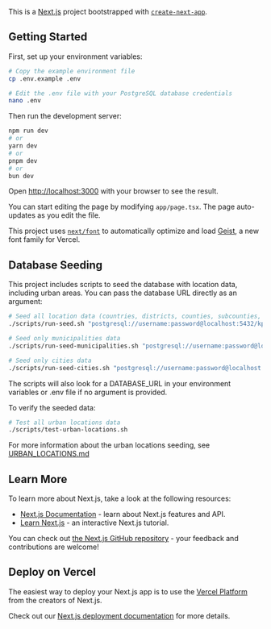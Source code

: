 This is a [Next.js](https://nextjs.org) project bootstrapped with [`create-next-app`](https://nextjs.org/docs/app/api-reference/cli/create-next-app).

## Getting Started

First, set up your environment variables:

```bash
# Copy the example environment file
cp .env.example .env

# Edit the .env file with your PostgreSQL database credentials
nano .env
```

Then run the development server:

```bash
npm run dev
# or
yarn dev
# or
pnpm dev
# or
bun dev
```

Open [http://localhost:3000](http://localhost:3000) with your browser to see the result.

You can start editing the page by modifying `app/page.tsx`. The page auto-updates as you edit the file.

This project uses [`next/font`](https://nextjs.org/docs/app/building-your-application/optimizing/fonts) to automatically optimize and load [Geist](https://vercel.com/font), a new font family for Vercel.

## Database Seeding

This project includes scripts to seed the database with location data, including urban areas. You can pass the database URL directly as an argument:

```bash
# Seed all location data (countries, districts, counties, subcounties, municipalities, cities, etc.)
./scripts/run-seed.sh "postgresql://username:password@localhost:5432/kpi_edge_db"

# Seed only municipalities data
./scripts/run-seed-municipalities.sh "postgresql://username:password@localhost:5432/kpi_edge_db"

# Seed only cities data
./scripts/run-seed-cities.sh "postgresql://username:password@localhost:5432/kpi_edge_db"
```

The scripts will also look for a DATABASE_URL in your environment variables or .env file if no argument is provided.

To verify the seeded data:

```bash
# Test all urban locations data
./scripts/test-urban-locations.sh
```

For more information about the urban locations seeding, see [URBAN_LOCATIONS.md](./scripts/URBAN_LOCATIONS.md)

## Learn More

To learn more about Next.js, take a look at the following resources:

- [Next.js Documentation](https://nextjs.org/docs) - learn about Next.js features and API.
- [Learn Next.js](https://nextjs.org/learn) - an interactive Next.js tutorial.

You can check out [the Next.js GitHub repository](https://github.com/vercel/next.js) - your feedback and contributions are welcome!

## Deploy on Vercel

The easiest way to deploy your Next.js app is to use the [Vercel Platform](https://vercel.com/new?utm_medium=default-template&filter=next.js&utm_source=create-next-app&utm_campaign=create-next-app-readme) from the creators of Next.js.

Check out our [Next.js deployment documentation](https://nextjs.org/docs/app/building-your-application/deploying) for more details.
